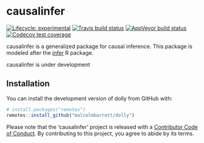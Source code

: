 
<!-- README.md is generated from README.Rmd. Please edit that file -->

# causalinfer

<!-- badges: start -->

[![Lifecycle:
experimental](https://img.shields.io/badge/lifecycle-experimental-orange.svg)](https://www.tidyverse.org/lifecycle/#experimental)
[![Travis build
status](https://travis-ci.org/malcolmbarrett/causalinfer.svg?branch=master)](https://travis-ci.org/malcolmbarrett/causalinfer)
[![AppVeyor build
status](https://ci.appveyor.com/api/projects/status/github/malcolmbarrett/causalinfer?branch=master&svg=true)](https://ci.appveyor.com/project/malcolmbarrett/causalinfer)
[![Codecov test
coverage](https://codecov.io/gh/malcolmbarrett/causalinfer/branch/master/graph/badge.svg)](https://codecov.io/gh/malcolmbarrett/causalinfer?branch=master)
<!-- badges: end -->

causalinfer is a generalized package for causal inference. This package
is modeled after the [infer](https://github.com/tidymodels/infer) R
package.

causalinfer is under development

## Installation

You can install the development version of dolly from GitHub with:

``` r
# install.packages("remotes")
remotes::install_github("malcolmbarrett/dolly")
```

Please note that the ‘causalinfer’ project is released with a
[Contributor Code of Conduct](CODE_OF_CONDUCT.md). By contributing to
this project, you agree to abide by its terms.
